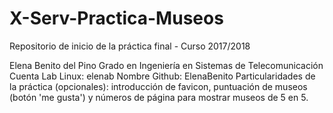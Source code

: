 # X-Serv-Practica-Museos
Repositorio de inicio de la práctica final - Curso 2017/2018

Elena Benito del Pino
Grado en Ingeniería en Sistemas de Telecomunicación
Cuenta Lab Linux: elenab
Nombre Github: ElenaBenito
Particularidades de la práctica (opcionales): introducción de favicon, puntuación de museos (botón 'me gusta') y números de página para mostrar museos de 5 en 5.

